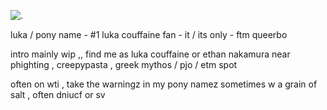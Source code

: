 ![.](https://media1.tenor.com/m/jVk-eSLi6W0AAAAd/ml-mlb.gif) 
 
 luka / pony name   -    #1 luka couffaine fan    -    it / its only     -    ftm  queerbo

 intro mainly wip  ,,   find me as luka couffaine or ethan nakamura near phighting , creepypasta , greek mythos / pjo / etm spot

 often on wti , take the warningz in my pony namez sometimes w a grain of salt , often dniucf or sv
